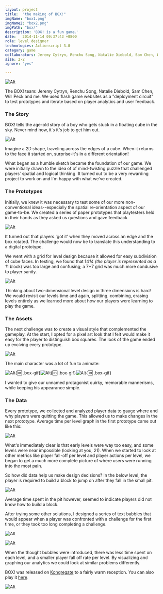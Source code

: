 ```yaml
---
layout: project
title:  "the making of BOX!"
imgName: "box1.png"
imgName2: "box2.png"
imgPath: "box/"
description: 'BOX! is a fun game.'
date:   2014-11-14 09:37:43 +0800
role: level designer
technologies: Actionscript 3.0
category: game
collaborators: Jeremy Cytryn, Renchu Song, Natalie Diebold, Sam Chen, Will Peck
size: 2-2
ignore: "yes"

---
```


![Alt](/img/box/intro.jpg)

The BOX! team: Jeremy Cytryn, Renchu Song, Natalie Diebold, Sam Chen, Will Peck and me. We used flash game websites as a "deployment circuit" to test prototypes and iterate based on player analytics and user feedback.

### The Story


BOX! tells the age-old story of a boy who gets stuck in a floating cube in the sky. Never mind how, it's it's job to get him out.

![Alt](/img/box/rotation.jpg)

Imagine a 2D shape, traveling across the edges of a cube. When it returns to the face it started on, surprise-it's in a different orientation!

What began as a humble sketch became the foundation of our game. We were initially drawn to the idea of of mind-twisting puzzle that challenged players' spatial and logical thinking. It turned out to be a very rewarding project to work on and I'm happy with what we've created.

### The Prototypes

Initially, we knew it was necessary to test some of our more non-conventional ideas--especially the spatial re-orientation aspect of our game-to-be. We created a series of paper prototypes that playtesters held in their hands as they asked us questions and gave feedback.

![Alt](/img/box/paper.jpg)

It turned out that players 'got it' when they moved across an edge and the box rotated. The challenge would now be to translate this understanding to a digital prototype. 

We went with a grid for level design because it allowed for easy subdivision of cube faces. In testing, we found that 14*14 (the player is represented as a 1*1 block) was too large and confusing; a 7*7 grid was much more condusive to player sanity.

![Alt](/img/box/leveldesign.gif)

Thinking about two-dimensional level design in three dimensions is hard! We would revisit our levels time and again, splitting, combining, erasing levels entirely as we learned more about how our players were learning to play the game. 

### The Assets

The next challenge was to create a visual style that complemented the gameplay. At the start, I opted for a pixel art look that I felt would make it easy for the player to distinguish box squares. The look of the game ended up evolving every prototype.

![Alt](/img/box/beforeandafter.png)

The main character was a lot of fun to animate:


![Alt](/img/box/walking.gif){:id: .box-gif}![Alt](/img/box/looking.gif){:id: .box-gif}![Alt](/img/box/makingnbreaking.gif){:id: .box-gif}


I wanted to give our unnamed protagonist quirky, memorable mannerisms, while keeping his appearance simple.

### The Data

Every prototype, we collected and analyzed player data to gauge where and why players were quitting the game. This allowed us to make changes in the next prototype. Average time per level graph in the first prototype came out like this:

![Alt](/img/box/avgtime.png)

What's immediately clear is that early levels were way too easy, and some levels were near impossible (looking at you, 21). When we started to look at other metrics like player fall-off per level and player actions per level, we began to get a much more complete picture of where users were running into the most pain. 

So how did data help us make design decisions? In the below level, the player is required to build a block to jump on after they fall in the small pit.

![Alt](/img/box/heatmap.png)

Average time spent in the pit however, seemed to indicate players did not know how to build a block.

After trying some other solutions, I designed a series of text bubbles that would appear when a player was confronted with a challenge for the first time, or they took too long completing a challenge.

![Alt](/img/box/nothoughtbubble.png)

![Alt](/img/box/thoughtbubble.png)

When the thought bubbles were introduced, there was less time spent on each level, and a smaller player fall off rate per level. By visualizing and graphing our analytics we could look at similar problems differently. 

BOX! was released on <a href="http://www.kongregate.com/games/Casiogre/box">Kongregate</a> to a fairly warm reception. You can also play it <a href="/makes/box/">here</a>.



![Alt](/img/box/coverimage.png)



